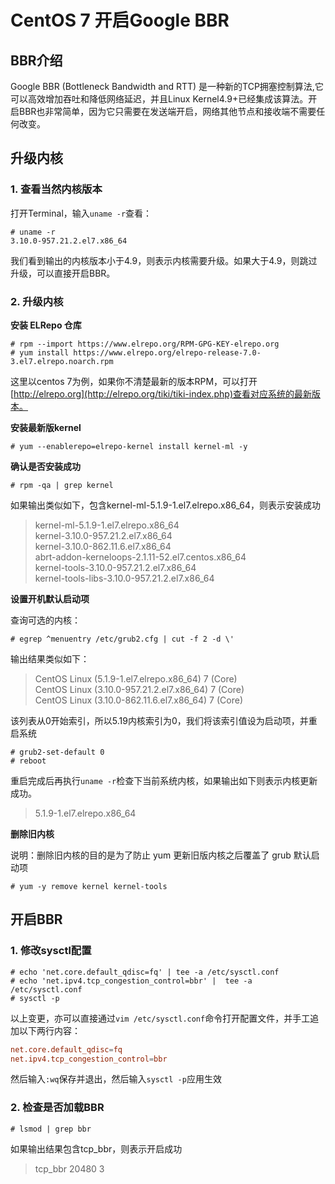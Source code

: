 # CentOS 7 开启Google BBR

## BBR介绍

Google BBR (Bottleneck Bandwidth and RTT) 是一种新的TCP拥塞控制算法,它可以高效增加吞吐和降低网络延迟，并且Linux Kernel4.9+已经集成该算法。开启BBR也非常简单，因为它只需要在发送端开启，网络其他节点和接收端不需要任何改变。

## 升级内核

### 1. 查看当然内核版本

打开Terminal，输入`uname -r`查看：

```shell
# uname -r
3.10.0-957.21.2.el7.x86_64
```

我们看到输出的内核版本小于4.9，则表示内核需要升级。如果大于4.9，则跳过升级，可以直接开启BBR。

### 2. 升级内核

**安装 ELRepo 仓库**

```shell
# rpm --import https://www.elrepo.org/RPM-GPG-KEY-elrepo.org
# yum install https://www.elrepo.org/elrepo-release-7.0-3.el7.elrepo.noarch.rpm
```

这里以centos 7为例，如果你不清楚最新的版本RPM，可以打开[http://elrepo.org](http://elrepo.org/tiki/tiki-index.php)查看对应系统的最新版本。

**安装最新版kernel**

```shell
# yum --enablerepo=elrepo-kernel install kernel-ml -y
```

**确认是否安装成功**

```shell
# rpm -qa | grep kernel
```

如果输出类似如下，包含kernel-ml-5.1.9-1.el7.elrepo.x86_64，则表示安装成功
>kernel-ml-5.1.9-1.el7.elrepo.x86_64           
>kernel-3.10.0-957.21.2.el7.x86_64                
>kernel-3.10.0-862.11.6.el7.x86_64                
>abrt-addon-kerneloops-2.1.11-52.el7.centos.x86_64              
>kernel-tools-3.10.0-957.21.2.el7.x86_64             
>kernel-tools-libs-3.10.0-957.21.2.el7.x86_64              

**设置开机默认启动项**

查询可选的内核：

```shell
# egrep ^menuentry /etc/grub2.cfg | cut -f 2 -d \'
```

输出结果类似如下：

>CentOS Linux (5.1.9-1.el7.elrepo.x86_64) 7 (Core)               
>CentOS Linux (3.10.0-957.21.2.el7.x86_64) 7 (Core)               
>CentOS Linux (3.10.0-862.11.6.el7.x86_64) 7 (Core)               

该列表从0开始索引，所以5.19内核索引为0，我们将该索引值设为启动项，并重启系统

```shell
# grub2-set-default 0
# reboot
```

重启完成后再执行`uname -r`检查下当前系统内核，如果输出如下则表示内核更新成功。

>5.1.9-1.el7.elrepo.x86_64


**删除旧内核**

说明：删除旧内核的目的是为了防止 yum 更新旧版内核之后覆盖了 grub 默认启动项

```shell
# yum -y remove kernel kernel-tools
```


## 开启BBR

### 1. 修改sysctl配置

```shell
# echo 'net.core.default_qdisc=fq' | tee -a /etc/sysctl.conf
# echo 'net.ipv4.tcp_congestion_control=bbr' |  tee -a /etc/sysctl.conf
# sysctl -p
```

以上变更，亦可以直接通过`vim /etc/sysctl.conf`命令打开配置文件，并手工追加以下两行内容：
```conf
net.core.default_qdisc=fq
net.ipv4.tcp_congestion_control=bbr
```
然后输入`:wq`保存并退出，然后输入`sysctl -p`应用生效

### 2. 检查是否加载BBR

```shell
# lsmod | grep bbr
```

如果输出结果包含tcp_bbr，则表示开启成功

>tcp_bbr 20480 3
